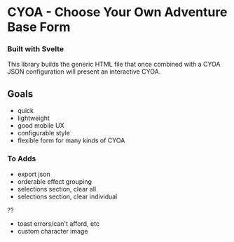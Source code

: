 # CYOA - Choose Your Own Adventure Base Form

### Built with Svelte

This library builds the generic HTML file that once combined with a CYOA JSON configuration will present an interactive CYOA.

## Goals

- quick
- lightweight
- good mobile UX
- configurable style
- flexible form for many kinds of CYOA

### To Adds

- export json
- orderable effect grouping
- selections section, clear all
- selections section, clear individual

??
- toast errors/can't afford, etc
- custom character image

